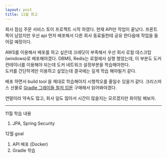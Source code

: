 ```yaml
---
layout: post
title: 11월 회고
---
```


회사 점심 주문 서비스 토이 프로젝트 시작 하였다. 현재 API만 작업이 끝났다.
프론트 쪽이 남았지만 우선 api 먼저 배포해서 다른 회사 동료들한테 공유 한다음에 작업을 들어갈 예정이다. 

AWS를 이용해서 배포를 하고 싶은데 크레딧이 부족해서 우선 회사 로컬 데스크탑(windows)로 배포해야겠다.
DBMS, Redis는 로컬에서 실행 했었는데, 이 부분도 도커 컨테이너를 이용해야 되는데 도커 네트워크 설정부분을 학습해야한다.   
도커를 간단하게만 이용하고 싶었는데 결국에는 깊게 학습 해야될거 같다.

배포 하면서 build tool 을 제대로 학습해야지 시행착오를 줄일수 있을거 같다. 
크리스마스 선물로 [Gradle 그레이들 철저 입문](http://www.yes24.com/Product/Goods/23449551) 구매해서 읽어봐야겠다.

연말이라 약속도 많고, 회사 일도 많아서 시간이 많을지는 모르겠지만 화이팅 해보자.

---

11월 학습 내용
1. JPA, Spring Security

12월 goal
1. API 배포 (Docker)
2. Gradle 학습